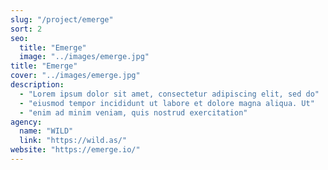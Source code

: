 ```yaml
---
slug: "/project/emerge"
sort: 2
seo:
  title: "Emerge"
  image: "../images/emerge.jpg"
title: "Emerge"
cover: "../images/emerge.jpg"
description:
  - "Lorem ipsum dolor sit amet, consectetur adipiscing elit, sed do"
  - "eiusmod tempor incididunt ut labore et dolore magna aliqua. Ut"
  - "enim ad minim veniam, quis nostrud exercitation"
agency:
  name: "WILD"
  link: "https://wild.as/"
website: "https://emerge.io/"
---
```

